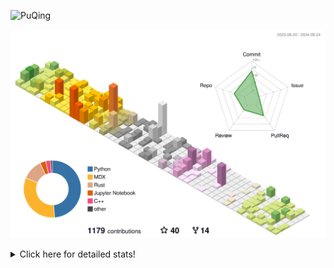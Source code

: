 ![PuQing](https://user-images.githubusercontent.com/27223114/171565019-9a56fae6-b08b-421f-99db-7e830da42371.png)

![](./profile-3d-contrib/profile-season-animate.svg)

<details>
<summary>Click here for detailed stats!</summary>

<!--START_SECTION:waka-->
![Lines of code](https://img.shields.io/badge/From%20Hello%20World%20I%27ve%20Written-1.4%20million%20lines%20of%20code-blue)

**🐱 My GitHub Data** 

> 📦 401.3 kB Used in GitHub's Storage 
 > 
> 🏆 477 Contributions in the Year 2024
 > 
> 🚫 Not Opted to Hire
 > 
> 📜 54 Public Repositories 
 > 
> 🔑 29 Private Repositories 
 > 
**I'm an Early 🐤** 

```text
🌞 Morning                474 commits         ██░░░░░░░░░░░░░░░░░░░░░░░   06.11 % 
🌆 Daytime                3492 commits        ███████████░░░░░░░░░░░░░░   45.02 % 
🌃 Evening                1771 commits        ██████░░░░░░░░░░░░░░░░░░░   22.83 % 
🌙 Night                  2019 commits        ███████░░░░░░░░░░░░░░░░░░   26.03 % 
```


📊 **This Week I Spent My Time On** 

```text
💬 Programming Languages: 
TypeScript               12 hrs 48 mins      ██████████░░░░░░░░░░░░░░░   38.04 % 
Python                   6 hrs 43 mins       █████░░░░░░░░░░░░░░░░░░░░   19.96 % 
Browsing                 4 hrs 36 mins       ███░░░░░░░░░░░░░░░░░░░░░░   13.69 % 
GitHubing                3 hrs 26 mins       ███░░░░░░░░░░░░░░░░░░░░░░   10.23 % 
Searching                1 hr 7 mins         █░░░░░░░░░░░░░░░░░░░░░░░░   03.36 % 

🔥 Editors: 
VS Code                  22 hrs 5 mins       ████████████████░░░░░░░░░   65.65 % 
Chrome                   10 hrs 58 mins      ████████░░░░░░░░░░░░░░░░░   32.61 % 
fish                     35 mins             ░░░░░░░░░░░░░░░░░░░░░░░░░   01.75 % 

💻 Operating System: 
Windows                  14 hrs              ██████████░░░░░░░░░░░░░░░   41.64 % 
Mac                      11 hrs 39 mins      █████████░░░░░░░░░░░░░░░░   34.67 % 
WSL                      5 hrs 32 mins       ████░░░░░░░░░░░░░░░░░░░░░   16.46 % 
Linux                    2 hrs 26 mins       ██░░░░░░░░░░░░░░░░░░░░░░░   07.24 % 
```


<!--END_SECTION:waka-->
</details>
